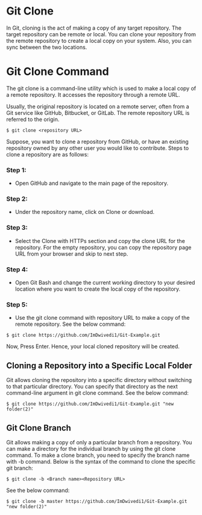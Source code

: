 # Git Clone
In Git, cloning is the act of making a copy of any target repository. The target repository can be remote or local. You can clone your repository from the remote repository to create a local copy on your system. Also, you can sync between the two locations.

# Git Clone Command
The git clone is a command-line utility which is used to make a local copy of a remote repository. It accesses the repository through a remote URL.

Usually, the original repository is located on a remote server, often from a Git service like GitHub, Bitbucket, or GitLab. The remote repository URL is referred to the origin.

```
$ git clone <repository URL>  
```

Suppose, you want to clone a repository from GitHub, or have an existing repository owned by any other user you would like to contribute. Steps to clone a repository are as follows:

### Step 1:
  - Open GitHub and navigate to the main page of the repository.

### Step 2:
  - Under the repository name, click on Clone or download.
### Step 3:
  - Select the Clone with HTTPs section and copy the clone URL for the repository. For the empty repository, you can copy the repository page URL from your browser and skip to next step.
### Step 4:
  - Open Git Bash and change the current working directory to your desired location where you want to create the local copy of the repository.
### Step 5:
  - Use the git clone command with repository URL to make a copy of the remote repository. See the below command:

```
$ git clone https://github.com/ImDwivedi1/Git-Example.git  
```

Now, Press Enter. Hence, your local cloned repository will be created.

## Cloning a Repository into a Specific Local Folder
Git allows cloning the repository into a specific directory without switching to that particular directory. You can specify that directory as the next command-line argument in git clone command. See the below command:

```
$ git clone https://github.com/ImDwivedi1/Git-Example.git "new folder(2)"  
```

## Git Clone Branch
Git allows making a copy of only a particular branch from a repository. You can make a directory for the individual branch by using the git clone command. To make a clone branch, you need to specify the branch name with -b command. Below is the syntax of the command to clone the specific git branch:

```
$ git clone -b <Branch name><Repository URL>  
```
See the below command:

```
$ git clone -b master https://github.com/ImDwivedi1/Git-Example.git "new folder(2)"  
```
